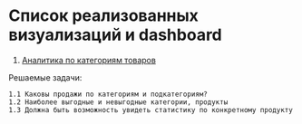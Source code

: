 # Список реализованных визуализаций и dashboard

1. [Аналитика по категориям товаров](https://public.tableau.com/app/profile/mikhail8108/viz/__16495044557490/sheet7#2)

  Решаемые задачи:

    1.1 Каковы продажи по категориям и подкатегориям?
    1.2 Наиболее выгодные и невыгодные категории, продукты
    1.3 Должна быть возможность увидеть статистику по конкретному продукту
